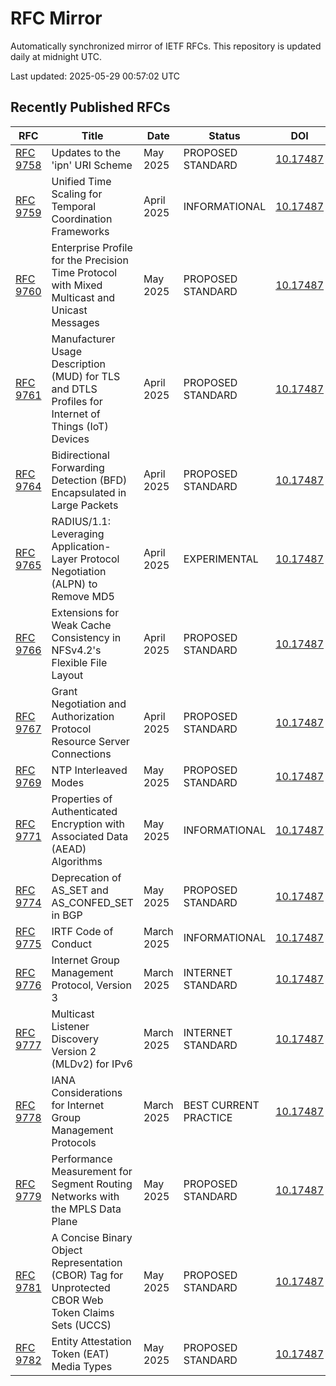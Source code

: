 # RFC Mirror

Automatically synchronized mirror of IETF RFCs. This repository is updated daily at midnight UTC.

Last updated: 2025-05-29 00:57:02 UTC

## Recently Published RFCs

| RFC | Title | Date | Status | DOI |
|-----|-------|------|--------|-----|
| [RFC 9758](rfcs/rfc9758.txt) | Updates to the 'ipn' URI Scheme | May 2025 | PROPOSED STANDARD | [10.17487](https://doi.org/10.17487/RFC9758) |
| [RFC 9759](rfcs/rfc9759.txt) | Unified Time Scaling for Temporal Coordination Frameworks | April 2025 | INFORMATIONAL | [10.17487](https://doi.org/10.17487/RFC9759) |
| [RFC 9760](rfcs/rfc9760.txt) | Enterprise Profile for the Precision Time Protocol with Mixed Multicast and Unicast Messages | May 2025 | PROPOSED STANDARD | [10.17487](https://doi.org/10.17487/RFC9760) |
| [RFC 9761](rfcs/rfc9761.txt) | Manufacturer Usage Description (MUD) for TLS and DTLS Profiles for Internet of Things (IoT) Devices | April 2025 | PROPOSED STANDARD | [10.17487](https://doi.org/10.17487/RFC9761) |
| [RFC 9764](rfcs/rfc9764.txt) | Bidirectional Forwarding Detection (BFD) Encapsulated in Large Packets | April 2025 | PROPOSED STANDARD | [10.17487](https://doi.org/10.17487/RFC9764) |
| [RFC 9765](rfcs/rfc9765.txt) | RADIUS/1.1: Leveraging Application-Layer Protocol Negotiation (ALPN) to Remove MD5 | April 2025 | EXPERIMENTAL | [10.17487](https://doi.org/10.17487/RFC9765) |
| [RFC 9766](rfcs/rfc9766.txt) | Extensions for Weak Cache Consistency in NFSv4.2's Flexible File Layout | April 2025 | PROPOSED STANDARD | [10.17487](https://doi.org/10.17487/RFC9766) |
| [RFC 9767](rfcs/rfc9767.txt) | Grant Negotiation and Authorization Protocol Resource Server Connections | April 2025 | PROPOSED STANDARD | [10.17487](https://doi.org/10.17487/RFC9767) |
| [RFC 9769](rfcs/rfc9769.txt) | NTP Interleaved Modes | May 2025 | PROPOSED STANDARD | [10.17487](https://doi.org/10.17487/RFC9769) |
| [RFC 9771](rfcs/rfc9771.txt) | Properties of Authenticated Encryption with Associated Data (AEAD) Algorithms | May 2025 | INFORMATIONAL | [10.17487](https://doi.org/10.17487/RFC9771) |
| [RFC 9774](rfcs/rfc9774.txt) | Deprecation of AS_SET and AS_CONFED_SET in BGP | May 2025 | PROPOSED STANDARD | [10.17487](https://doi.org/10.17487/RFC9774) |
| [RFC 9775](rfcs/rfc9775.txt) | IRTF Code of Conduct | March 2025 | INFORMATIONAL | [10.17487](https://doi.org/10.17487/RFC9775) |
| [RFC 9776](rfcs/rfc9776.txt) | Internet Group Management Protocol, Version 3 | March 2025 | INTERNET STANDARD | [10.17487](https://doi.org/10.17487/RFC9776) |
| [RFC 9777](rfcs/rfc9777.txt) | Multicast Listener Discovery Version 2 (MLDv2) for IPv6 | March 2025 | INTERNET STANDARD | [10.17487](https://doi.org/10.17487/RFC9777) |
| [RFC 9778](rfcs/rfc9778.txt) | IANA Considerations for Internet Group Management Protocols | March 2025 | BEST CURRENT PRACTICE | [10.17487](https://doi.org/10.17487/RFC9778) |
| [RFC 9779](rfcs/rfc9779.txt) | Performance Measurement for Segment Routing Networks with the MPLS Data Plane | May 2025 | PROPOSED STANDARD | [10.17487](https://doi.org/10.17487/RFC9779) |
| [RFC 9781](rfcs/rfc9781.txt) | A Concise Binary Object Representation (CBOR) Tag for Unprotected CBOR Web Token Claims Sets (UCCS) | May 2025 | PROPOSED STANDARD | [10.17487](https://doi.org/10.17487/RFC9781) |
| [RFC 9782](rfcs/rfc9782.txt) | Entity Attestation Token (EAT) Media Types | May 2025 | PROPOSED STANDARD | [10.17487](https://doi.org/10.17487/RFC9782) |
